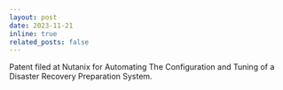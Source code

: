 ```yaml
---
layout: post
date: 2023-11-21
inline: true
related_posts: false
---
```


Patent filed at Nutanix for Automating The Configuration and Tuning of a Disaster Recovery Preparation System.
